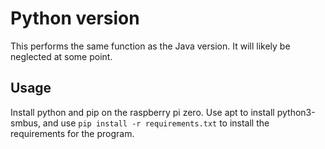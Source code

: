 # Python version
This performs the same function as the Java version. It will likely be neglected at some point.

## Usage
Install python and pip on the raspberry pi zero. Use apt to install python3-smbus, and use `pip install -r requirements.txt` to install the requirements for the program.
